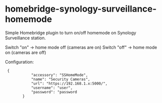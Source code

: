 # homebridge-synology-surveillance-homemode

Simple Homebridge plugin to turn on/off homemode on Synology Surveillance station.

Switch "on" -> home mode off (cameras are on)
Switch "off" -> home mode on (cameras are off)

Configuration:
```
 {
            "accessory": "SSHomeMode",
            "name": "Security Cameras",
            "url": "https://192.168.1.x:5000/",
            "username": "user",
            "password": "password
        }
```